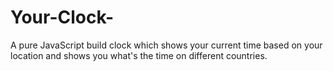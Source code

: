 # Your-Clock-
A pure JavaScript build clock which shows your current time based on your location and shows you what's the time on different countries. 
